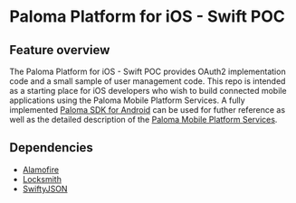 # Paloma Platform for iOS - Swift POC

## Feature overview

The Paloma Platform for iOS - Swift POC provides OAuth2 implementation code and a small sample of user management code.
This repo is intended as a starting place for iOS developers who wish to build connected mobile applications using the Paloma Mobile Platform Services.
A fully implemented [Paloma SDK for Android](https://github.com/PalomaMobile/paloma-android-sdk) can be used for futher reference as well as 
the detailed description of the [Paloma Mobile Platform Services](http://46.137.242.200/index.html#_platform_description).

## Dependencies
* [Alamofire](https://github.com/Alamofire/Alamofire)
* [Locksmith](https://github.com/matthewpalmer/Locksmith)
* [SwiftyJSON](https://github.com/SwiftyJSON/SwiftyJSON)
